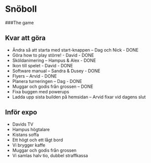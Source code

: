 # Snöboll
###The game

## Kvar att göra
* Ändra så att starta med start-knappen – Dag och Nick - DONE
* Göra how to play större! - David - DONE
* Sköldanimering – Hampus & Alex - DONE
* Ikon till spelet - David - DONE
* Software manual – Sandra & Dusey - DONE
* Flyers – Arvid - DONE
* Planera turneringen – Dag - DONE 
* Muggar och godis från grossen – DONE
* Fixa buggen med powerups
* Ladda upp sista builden på hemsidan – Arvid fixar vid dagens slut


## Inför expo
* Davids TV
* Hampus högtalare
* Kistans soffa
* Ett högt och ett lågt bord
* Vi brygger kaffe
* Muggar och godis från grossen
* Vi samlas halv tio, dubbel straffkassa

